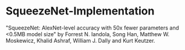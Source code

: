 # SqueezeNet-Implementation
"SqueezeNet: AlexNet-level accuracy with 50x fewer parameters and &lt;0.5MB model size" by Forrest N. Iandola, Song Han, Matthew W. Moskewicz, Khalid Ashraf, William J. Dally and Kurt Keutzer.
